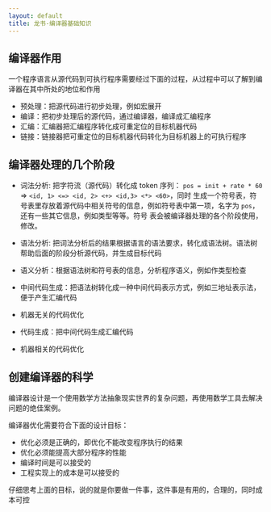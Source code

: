 ```yaml
---
layout: default
title: 龙书-编译器基础知识
---
```


## 编译器作用

一个程序语言从源代码到可执行程序需要经过下面的过程，从过程中可以了解到编译器在其中所处的地位和作用

* 预处理：把源代码进行初步处理，例如宏展开
* 编译：把初步处理后的源代码，通过编译器，编译成汇编程序
* 汇编：汇编器把汇编程序转化成可重定位的目标机器代码
* 链接：链接器把可重定位的目标机器代码转化为目标机器上的可执行程序

## 编译器处理的几个阶段

* 词法分析: 把字符流（源代码）转化成 token 序列： `pos = init + rate * 60` => `<id, 1> <=> <id, 2> <+> <id,3> <*> <60>`，同时
生成一个符号表，符号表里存放着源代码中相关符号的信息，例如符号表中第一项，名字为 `pos`，还有一些其它信息，例如类型等等。符号
表会被编译器处理的各个阶段使用，修改。

* 语法分析: 把词法分析后的结果根据语言的语法要求，转化成语法树。语法树帮助后面的阶段分析源代码，并生成目标代码
* 语义分析：根据语法树和符号表的信息，分析程序语义，例如作类型检查
* 中间代码生成：把语法树转化成一种中间代码表示方式，例如三地址表示法，便于产生汇编代码
* 机器无关的代码优化
* 代码生成：把中间代码生成汇编代码
* 机器相关的代码优化

## 创建编译器的科学

编译器设计是一个使用数学方法抽象现实世界的复杂问题，再使用数学工具去解决问题的绝佳案例。

编译器优化需要符合下面的设计目标：

* 优化必须是正确的，即优化不能改变程序执行的结果
* 优化必须能提高大部分程序的性能
* 编译时间是可以接受的
* 工程实现上的成本是可以接受的

仔细思考上面的目标，说的就是你要做一件事，这件事是有用的，合理的，同时成本可控
